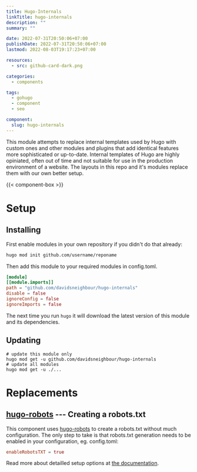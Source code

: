 ```yaml
---
title: Hugo-Internals
linkTitle: hugo-internals
description: ""
summary: ""

date: 2022-07-31T20:50:06+07:00
publishDate: 2022-07-31T20:50:06+07:00
lastmod: 2022-08-03T19:17:23+07:00

resources:
  - src: github-card-dark.png

categories:
  - components

tags:
  - gohugo
  - component
  - seo

component:
  slug: hugo-internals
---
```


This module attempts to replace internal templates used by Hugo with custom ones and other modules and plugins that add identical features more sophisticated or up-to-date. Internal templates of Hugo are highly opiniated, often out of time and not suitable for use in the production environment of a website. The layouts in this repo and it's modules replace them with our own better setup.

{{< component-box >}}

# Setup

## Installing

First enable modules in your own repository if you didn't do that already:

```bash
hugo mod init github.com/username/reponame
```

Then add this module to your required modules in config.toml.

```toml
[module]
[[module.imports]]
path = "github.com/davidsneighbour/hugo-internals"
disable = false
ignoreConfig = false
ignoreImports = false
```

The next time you run `hugo` it will download the latest version of this module and its dependencies.

## Updating

```shell
# update this module only
hugo mod get -u github.com/davidsneighbour/hugo-internals
# update all modules
hugo mod get -u ./...
```

# Replacements

## [hugo-robots](https://github.com/davidsneighbour/hugo-robots) --- Creating a robots.txt

This component uses [hugo-robots](https://github.com/davidsneighbour/hugo-robots) to create a robots.txt without much configuration. The only step to take is that robots.txt generation needs to be enabled in your configuration, eg. config.toml:

```toml
enableRobotsTXT = true
```

Read more about detailled setup options at [the documentation](https://kollitsch.dev/components/hugo-robots/).
